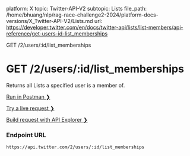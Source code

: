 platform: X
topic: Twitter-API-V2
subtopic: Lists
file_path: /home/bhuang/nlp/rag-race-challenge2-2024/platform-docs-versions/X_Twitter-API-V2/Lists.md
url: https://developer.twitter.com/en/docs/twitter-api/lists/list-members/api-reference/get-users-id-list_memberships

GET /2/users/:id/list\_memberships

# GET /2/users/:id/list\_memberships

Returns all Lists a specified user is a member of.

[Run in Postman ❯](https://t.co/twitter-api-postman) 

[Try a live request ❯](https://oauth-playground.glitch.me/?id=getUserListMemberships&params=%28%27query%21%28%29%7Ebody%21%27%27%7Epath%21%28%29%29_) 

[Build request with API Explorer ❯](https://developer.twitter.com/apitools/api?endpoint=%2F2%2Fusers%2F%7Bid%7D%2Flist_memberships&method=get) 

### Endpoint URL

`https://api.twitter.com/2/users/:id/list_memberships`